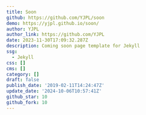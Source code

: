 ```yaml
---
title: Soon
github: https://github.com/YJPL/soon
demo: https://yjpl.github.io/soon/
author: YJPL
author_link: https://github.com/YJPL
date: 2023-11-30T17:09:32.287Z
description: Coming soon page template for Jekyll
ssg:
  - Jekyll
css: []
cms: []
category: []
draft: false
publish_date: '2019-02-11T14:24:47Z'
update_date: '2024-10-06T10:57:41Z'
github_star: 10
github_fork: 10
---
```

